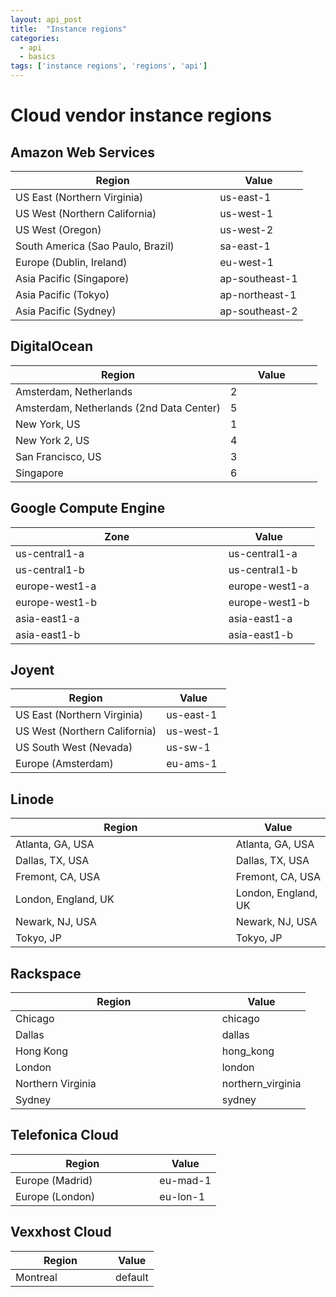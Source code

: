 ```yaml
---
layout: api_post
title:  "Instance regions"
categories:
  - api
  - basics
tags: ['instance regions', 'regions', 'api']
---
```


<div class="heading-wrap">
    <h1>
       Cloud vendor instance regions
    </h1>
</div>


<h2 id="aws">Amazon Web Services</h2>

<table class="table table-bordered table-striped">
  <colgroup>
    <col width="70%"/>
    <col width="30%"/>
  </colgroup>
	<thead>
		<tr><th>Region</th><th>Value</th></tr>
  </thead>
	<tbody>
		<tr>
   			<td>US East (Northern Virginia)</td>
			<td>us-east-1</td>
		</tr>
		<tr>
   			<td>US West (Northern California)</td>
			<td>us-west-1</td>
		</tr>
		<tr>
   			<td>US West (Oregon)</td>
			<td>us-west-2</td>
		</tr>
		<tr>
   			<td>South America (Sao Paulo, Brazil)</td>
			<td>sa-east-1</td>
		</tr>
		<tr>
   			<td>Europe (Dublin, Ireland)</td>
			<td>eu-west-1</td>
		</tr>
		<tr>
   			<td>Asia Pacific (Singapore)</td>
			<td>ap-southeast-1</td>
		</tr>
		<tr>
   			<td>Asia Pacific (Tokyo)</td>
			<td>ap-northeast-1</td>
		</tr>
		<tr>
   			<td>Asia Pacific (Sydney)</td>
			<td>ap-southeast-2</td>
		</tr>
	</tbody>
</table>


<h2 id="do">DigitalOcean</h2>
<table class="table table-bordered table-striped">
  <colgroup>
    <col width="70%"/>
    <col width="30%"/>
  </colgroup>
	<thead>
		<tr><th>Region</th><th>Value</th></tr>
  </thead>
	<tbody>
		<tr>
   			<td>Amsterdam, Netherlands</td>
			<td>2</td>
		</tr>
		<tr>
   			<td>Amsterdam, Netherlands (2nd Data Center)</td>
			<td>5</td>
		</tr>
		<tr>
   			<td>New York, US</td>
			<td>1</td>
		</tr>
		<tr>
   			<td>New York 2, US</td>
			<td>4</td>
		</tr>
		<tr>
   			<td>San Francisco, US</td>
			<td>3</td>
		</tr>
		<tr>
   			<td>Singapore</td>
			<td>6</td>
		</tr>
	</tbody>
</table>

<h2 id="do">Google Compute Engine</h2>
<table class="table table-bordered table-striped">
  <colgroup>
    <col width="70%"/>
    <col width="30%"/>
  </colgroup>
	<thead>
		<tr><th>Zone</th><th>Value</th></tr>
  </thead>
	<tbody>
		<tr>
   			<td>us-central1-a</td>
			<td>us-central1-a</td>
		</tr>
		<tr>
   			<td>us-central1-b</td>
			<td>us-central1-b</td>
		</tr>
		<tr>
   			<td>europe-west1-a</td>
			<td>europe-west1-a</td>
		</tr>
		<tr>
   			<td>europe-west1-b</td>
			<td>europe-west1-b</td>
		</tr>
		<tr>
   			<td>asia-east1-a</td>
			<td>asia-east1-a</td>
		</tr>
		<tr>
   			<td>asia-east1-b</td>
			<td>asia-east1-b</td>
		</tr>
	</tbody>
</table>

<h2 id="joyent">Joyent</h2>
<table class="table table-bordered table-striped">
  <colgroup>
    <col width="70%"/>
    <col width="30%"/>
  </colgroup>
	<thead>
		<tr><th>Region</th><th>Value</th></tr>
  </thead>
	<tbody>
		<tr>
   			<td>US East (Northern Virginia)</td>
			<td>us-east-1</td>
		</tr>
		<tr>
   			<td>US West (Northern California)</td>
			<td>us-west-1</td>
		</tr>
		<tr>
   			<td>US South West (Nevada)</td>
			<td>us-sw-1</td>
		</tr>
		<tr>
   			<td>Europe (Amsterdam)</td>
			<td>eu-ams-1</td>
		</tr>
	</tbody>
</table>


<h2 id="linode">Linode</h2>
<table class="table table-bordered table-striped">
  <colgroup>
    <col width="70%"/>
    <col width="30%"/>
  </colgroup>
	<thead>
		<tr><th>Region</th><th>Value</th></tr>
  </thead>
	<tbody>
		<tr>
   			<td>Atlanta, GA, USA</td>
			<td>Atlanta, GA, USA</td>
		</tr>
		<tr>
   			<td>Dallas, TX, USA</td>
			<td>Dallas, TX, USA</td>
		</tr>
		<tr>
   			<td>Fremont, CA, USA</td>
			<td>Fremont, CA, USA</td>
		</tr>
		<tr>
   			<td>London, England, UK</td>
			<td>London, England, UK</td>
		</tr>
		<tr>
   			<td>Newark, NJ, USA</td>
			<td>Newark, NJ, USA</td>
		</tr>
		<tr>
   			<td>Tokyo, JP</td>
			<td>Tokyo, JP</td>
		</tr>
	</tbody>
</table>


<h2 id="rackspace">Rackspace</h2>
<table class="table table-bordered table-striped">
  <colgroup>
    <col width="70%"/>
    <col width="30%"/>
  </colgroup>
	<thead>
		<tr><th>Region</th><th>Value</th></tr>
  </thead>
	<tbody>
		<tr>
   			<td>Chicago</td>
			<td>chicago</td>
		</tr>
		<tr>
   			<td>Dallas</td>
			<td>dallas</td>
		</tr>
		<tr>
   			<td>Hong Kong</td>
			<td>hong_kong</td>
		</tr>
		<tr>
   			<td>London</td>
			<td>london</td>
		</tr>
		<tr>
   			<td>Northern Virginia</td>
			<td>northern_virginia</td>
		</tr>
		<tr>
   			<td>Sydney</td>
			<td>sydney</td>
		</tr>
	</tbody>
</table>


<h2 id="tef">Telefonica Cloud</h2>
<table class="table table-bordered table-striped">
  <colgroup>
    <col width="70%"/>
    <col width="30%"/>
  </colgroup>
	<thead>
		<tr><th>Region</th><th>Value</th></tr>
  </thead>
	<tbody>
		<tr>
   			<td>Europe (Madrid)</td>
			<td>eu-mad-1</td>
		</tr>
		<tr>
   			<td>Europe (London)</td>
			<td>eu-lon-1</td>
		</tr>
	</tbody>
</table>

<h2 id="vexx">Vexxhost Cloud</h2>
<table class="table table-bordered table-striped">
  <colgroup>
    <col width="70%"/>
    <col width="30%"/>
  </colgroup>
	<thead>
		<tr><th>Region</th><th>Value</th></tr>
  </thead>
	<tbody>
		<tr>
   			<td>Montreal</td>
			<td>default</td>
		</tr>
	</tbody>
</table>
